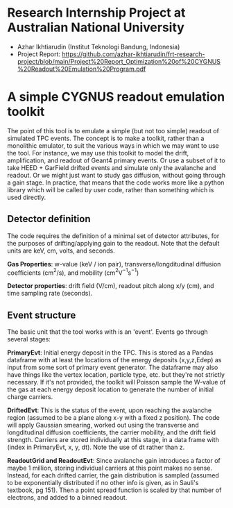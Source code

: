 # Research Internship Project at Australian National University
- Azhar Ikhtiarudin (Institut Teknologi Bandung, Indonesia)
- Project Report: https://github.com/azhar-ikhtiarudin/frt-research-project/blob/main/Project%20Report_Optimization%20of%20CYGNUS%20Readout%20Emulation%20Program.pdf

# A simple CYGNUS readout emulation toolkit

The point of this tool is to emulate a simple (but not too simple) readout of simulated TPC events. The concept is to make a toolkit, rather than a monolithic emulator, to suit the various ways in which we may want to use the tool.
For instance, we may use this toolkit to model the drift, amplification, and readout of Geant4 primary events. Or use a subset of it to take HEED + GarField drifted events and simulate only the avalanche and readout. Or we might just want to study gas diffusion, without going through a gain stage.
In practice, that means that the code works more like a python library which will be called by user code, rather than something which is used directly.

## Detector definition

The code requires the definition of a minimal set of detector attributes, for the purposes of drifting/applying gain to the readout. Note that the default units are keV, cm, volts, and seconds.

**Gas Properties**: w-value (keV / ion pair), transverse/longditudinal diffusion coefficients (cm$^2$/s), and mobility (cm$^2$V$^{-1}$s$^{-1}$)

**Detector properties**: drift field (V/cm), readout pitch along x/y (cm), and time sampling rate (seconds).

## Event structure

The basic unit that the tool works with is an 'event'. Events go through several stages:

**PrimaryEvt**: Initial energy deposit in the TPC. This is stored as a Pandas dataframe with at least the locations of the energy deposits (x,y,z,Edep) as input from some sort of primary event generator. The dataframe may also have things like the vertex location, particle type, etc. but they're not strictly necessary. If it's not provided, the toolkit will Poisson sample the W-value of the gas at each energy deposit location to generate the number of initial charge carriers.

**DriftedEvt**: This is the status of the event, upon reaching the avalanche region (assumed to be a plane along x-y with a fixed z position). The code will apply Gaussian smearing, worked out using the transverse and longditudinal diffusion coefficients, the carrier mobility, and the drift field strength. Carriers are stored individually at this stage, in a data frame with (index in PrimaryEvt, x, y, dt). Note the use of dt rather than z.

**ReadoutGrid and ReadoutEvt**: Since avalanche gain introduces a factor of maybe 1 million, storing individual carriers at this point makes no sense. Instead, for each drifted carrier, the gain distribution is sampled (assumed to be exponentially distributed if no other info is given, as in Sauli's textbook, pg 151). Then a point spread function is scaled by that number of electrons, and added to a binned readout.
